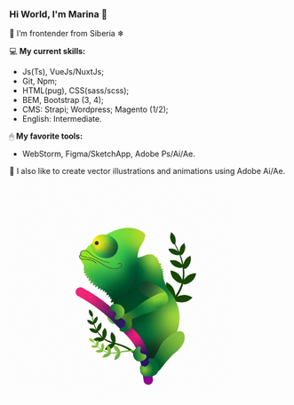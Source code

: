 ### Hi World, I'm Marina :ocean:

🦄 I’m frontender from Siberia ❄

💻 **My current skills:**
- Js(Ts), VueJs/NuxtJs;
- Git, Npm;
- HTML(pug), CSS(sass/scss);
- BEM, Bootstrap (3, 4);
- CMS: Strapi; Wordpress; Magento (1/2);
- English: Intermediate.

🖱 **My favorite tools:**
- WebStorm, Figma/SketchApp, Adobe Ps/Ai/Ae.

🎨 I also like to create vector illustrations and animations using Adobe Ai/Ae.
<img align="center" width="400" height="400" src="https://github.com/voronovam/voronovam/blob/main/chameleon.gif?raw=true">
